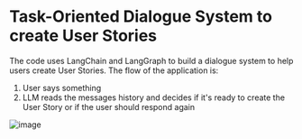 # Task-Oriented Dialogue System to create User Stories
The code uses LangChain and LangGraph to build a dialogue system to help users create User Stories.
The flow of the application is:
1. User says something
2. LLM reads the messages history and decides if it's ready to create the User Story or if the user should respond again
   
![image](https://github.com/user-attachments/assets/9266e1de-609e-4008-a4b3-050b2b8e305a)
